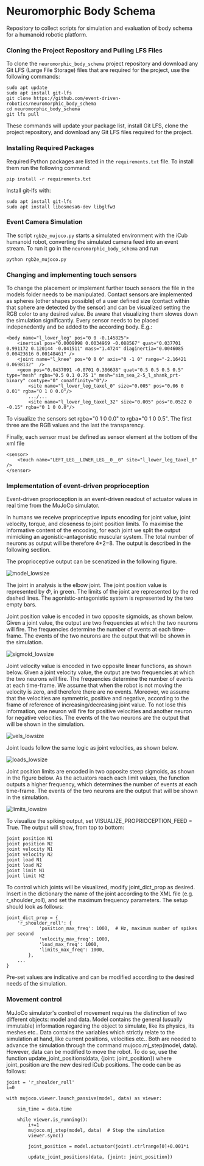 # Neuromorphic Body Schema

Repository to collect scripts for simulation and evaluation of body schema for a humanoid robotic platform.

### Cloning the Project Repository and Pulling LFS Files

To clone the `neuromorphic_body_schema` project repository and download any Git LFS (Large File Storage) files that are required for the project, use the following commands:

```
sudo apt update
sudo apt install git-lfs
git clone https://github.com/event-driven-robotics/neuromorphic_body_schema
cd neuromorphic_body_schema
git lfs pull
```

These commands will update your package list, install Git LFS, clone the project repository, and download any Git LFS files required for the project.

### Installing Required Packages

Required Python packages are listed in the `requirements.txt` file. To install them run the following command:
```
pip install -r requirements.txt
```
Install git-lfs with:
```
sudo apt install git-lfs
sudo apt install libosmesa6-dev libglfw3
```
### Event Camera Simulation
The script `rgb2e_mujoco.py` starts a simulated environment with the iCub humanoid robot, converting the simulated camera feed into an event stream. To run it go in the `neuromorphic_body_schema` and run 
```
python rgb2e_mujoco.py
```

### Changing and implementing touch sensors
To change the placement or implement further touch sensors the file in the models folder needs to be manipulated. Contact sensors are implemented as spheres (other shapes possible) of a user defined size (contact within that sphere are detected by the sensor) and can be visualized setting the RGB color to any desired value. Be aware that visualizing them slowes down the simulation significantly. Every sensor needs to be placed indepenedently and be added to the according body. E.g.:
```
<body name="l_lower_leg" pos="0 0 -0.145825">
    <inertial pos="0.0009998 0.0034969 -0.088567" quat="0.037701 0.991172 0.120144 -0.041511" mass="1.4724" diaginertia="0.0046085 0.00423616 0.00148461" />
    <joint name="l_knee" pos="0 0 0" axis="0 -1 0" range="-2.16421 0.0698132"  />
    <geom pos="0.0437091 -0.0701 0.386638" quat="0.5 0.5 0.5 0.5" type="mesh" rgba="0.5 0.1 0.75 1" mesh="sim_sea_2-5_l_shank_prt-binary" contype="0" conaffinity="0"/>
        <site name="l_lower_leg_taxel_0" size="0.005" pos="0.06 0 0.01" rgba="0 1 0 0.0"/>
        .../...
        <site name="l_lower_leg_taxel_32" size="0.005" pos="0.0522 0 -0.15" rgba="0 1 0 0.0"/>
```
To visualize the sensors set rgba="0 1 0 0.0" to rgba="0 1 0 0.5". The first three are the RGB values and the last the transparency.

Finally, each sensor must be defined as sensor element at the bottom of the xml file
```
<sensor>
    <touch name="LEFT_LEG__LOWER_LEG__0__0" site="l_lower_leg_taxel_0" />
</sensor>
```


### Implementation of event-driven proprioception
Event-driven proprioception is an event-driven readout of actuator values in real time from the MuJoCo simulator. 

In humans we receive proprioceptive inputs encoding for joint value, joint velocity, torque, and closeness to joint position limits. To maximise the informative content of the encoding, for each joint we split the output mimicking an agonistic-antagonistic muscular system. The total number of neurons as output will be therefore 4*2=8. The output is described in the following section.

The proprioceptive output can be scenatized in the following figure.

![model_lowsize](https://github.com/user-attachments/assets/fe69777c-6a86-483f-aeb6-297d86fedadf)

The joint in analysis is the elbow joint. The joint position value is represented by $\Phi$, in green. The limits of the joint are represented by the red dashed lines. The agonistic-antagonistic system is represented by the two empty bars. 

Joint position value is encoded in two opposite sigmoids, as shown below. Given a joint value, the output are two frequencies at which the two neurons will fire. The frequencies determine the number of events at each time-frame. The events of the two neurons are the output that will be shown in the simulation.    

![sigmoid_lowsize](https://github.com/user-attachments/assets/368ff71e-64ab-4b9b-aa63-62e93b0cd9c1)

Joint velocity value is encoded in two opposite linear functions, as shown below. Given a joint velocity value, the output are two frequencies at which the two neurons will fire.  The frequencies determine the number of events at each time-frame. We assume that when the robot is not moving the velocity is zero, and therefore there are no events. Moreover, we assume that the velocities are symmetric, positive and negative, according to the frame of reference of increasing/decreasing joint value. To not lose this information, one neuron will fire for positive velocities and another neuron for negative velocities. The events of the two neurons are the output that will be shown in the simulation.    

![vels_lowsize](https://github.com/user-attachments/assets/698f353e-fa51-473c-aff5-18b3318d5ec5)


Joint loads follow the same logic as joint velocities, as shown below.

![loads_lowsize](https://github.com/user-attachments/assets/d047612c-c725-4d7c-bf74-a2a623daf83d)

Joint position limits are encoded in two opposite steep sigmoids, as shown in the figure below. As the actuators reach each limit values, the function outputs a higher frequency, which determines the number of events at each time-frame. The events of the two neurons are the output that will be shown in the simulation.

![limits_lowsize](https://github.com/user-attachments/assets/be873e7c-a24e-4c94-9386-48b5b7564d83)


To visualize the spiking output, set VISUALIZE_PROPRIOCEPTION_FEED = True. The output will show, from top to bottom:
```
joint position N1
joint position N2
joint velocity N1
joint velocity N2
joint load N1
joint load N2
joint limit N1
joint limit N2
```

To control which joints will be visualized, modify joint_dict_prop as desired. Insert in the dictionary the name of the joint according to the XML file (e.g. r_shoulder_roll), and set the maximum frequency parameters. The setup should look as follows:
```
joint_dict_prop = {
    'r_shoulder_roll': {
            'position_max_freq': 1000,  # Hz, maximum number of spikes per second 
            'velocity_max_freq': 1000,
            'load_max_freq': 1000,
            'limits_max_freq': 1000,
        },
    ...
}
```
Pre-set values are indicative and can be modified according to the desired needs of the simulation.


### Movement control

MuJoCo simulator's control of movement requires the distinction of two different objects: model and data. Model contains the general (usually immutable) information regarding the object to simulate, like its physics, its meshes etc.. Data contains the variables which strictly relate to the simulation at hand, like current positions, velocities etc.. 
Both are needed to advance the simulation through the command mujoco.mj_step(model, data).
However, data can be modified to move the robot.
To do so, use the function update_joint_positions(data, {joint: joint_position}) where joint_position are the new desired iCub positions. The code can be as follows: 
```
joint = 'r_shoulder_roll'
i=0

with mujoco.viewer.launch_passive(model, data) as viewer:

    sim_time = data.time

    while viewer.is_running():
        i+=1
        mujoco.mj_step(model, data)  # Step the simulation
        viewer.sync()

        joint_position = model.actuator(joint).ctrlrange[0]+0.001*i
        
        update_joint_positions(data, {joint: joint_position})

```









